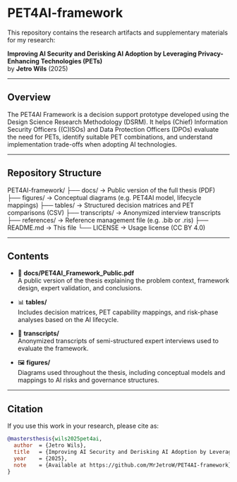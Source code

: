 # PET4AI-framework

This repository contains the research artifacts and supplementary materials for my research:

**Improving AI Security and Derisking AI Adoption by Leveraging Privacy-Enhancing Technologies (PETs)**  
by **Jetro Wils** (2025)  

---

## Overview

The PET4AI Framework is a decision support prototype developed using the Design Science Research Methodology (DSRM). It helps (Chief) Information Security Officers ((C)ISOs) and Data Protection Officers (DPOs) evaluate the need for PETs, identify suitable PET combinations, and understand implementation trade-offs when adopting AI technologies.

---

## Repository Structure

PET4AI-framework/
├── docs/ → Public version of the full thesis (PDF)
├── figures/ → Conceptual diagrams (e.g. PET4AI model, lifecycle mappings)
├── tables/ → Structured decision matrices and PET comparisons (CSV)
├── transcripts/ → Anonymized interview transcripts
├── references/ → Reference management file (e.g. .bib or .ris)
├── README.md → This file
└── LICENSE → Usage license (CC BY 4.0)


---

## Contents

- 📄 **docs/PET4AI_Framework_Public.pdf**  
  A public version of the thesis explaining the problem context, framework design, expert validation, and conclusions.

- 📊 **tables/**  
  Includes decision matrices, PET capability mappings, and risk-phase analyses based on the AI lifecycle.

- 🧠 **transcripts/**  
  Anonymized transcripts of semi-structured expert interviews used to evaluate the framework.

- 🖼️ **figures/**  
  Diagrams used throughout the thesis, including conceptual models and mappings to AI risks and governance structures.

---

## Citation

If you use this work in your research, please cite as:

```bibtex
@mastersthesis{wils2025pet4ai,
  author  = {Jetro Wils},
  title   = {Improving AI Security and Derisking AI Adoption by Leveraging Privacy-Enhancing Technologies (PETs)},
  year    = {2025},
  note    = {Available at https://github.com/MrJetroW/PET4AI-framework}
}
